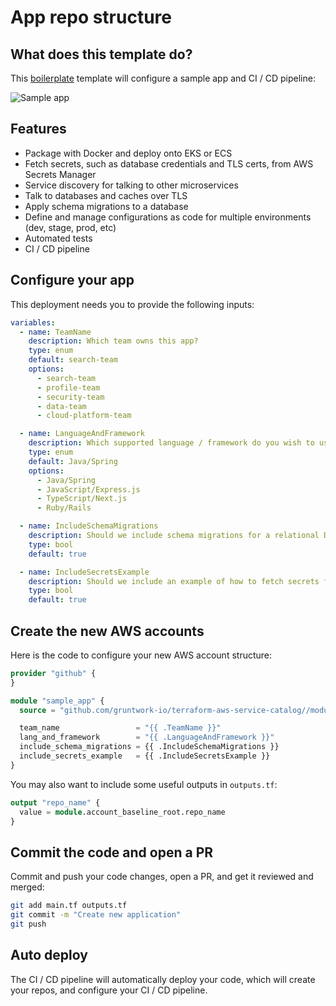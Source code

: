 # App repo structure

## What does this template do?

This [boilerplate](https://github.com/gruntwork-io/boilerplate) template will configure a sample app and CI / CD 
pipeline:

![Sample app](https://raw.githubusercontent.com/gruntwork-io/team-product/master/assets/img/sample-app-frontend.png?token=GHSAT0AAAAAABL7OVOJSOUBAMXAC7FBPWVWZDU47EQ)

## Features

- Package with Docker and deploy onto EKS or ECS
- Fetch secrets, such as database credentials and TLS certs, from AWS Secrets Manager
- Service discovery for talking to other microservices
- Talk to databases and caches over TLS
- Apply schema migrations to a database
- Define and manage configurations as code for multiple environments (dev, stage, prod, etc)
- Automated tests
- CI / CD pipeline

## Configure your app

This deployment needs you to provide the following inputs:

```yaml (boilerplate::input)
variables:
  - name: TeamName
    description: Which team owns this app?
    type: enum
    default: search-team
    options:
      - search-team
      - profile-team
      - security-team
      - data-team
      - cloud-platform-team

  - name: LanguageAndFramework
    description: Which supported language / framework do you wish to use for this app?
    type: enum
    default: Java/Spring
    options:
      - Java/Spring
      - JavaScript/Express.js
      - TypeScript/Next.js
      - Ruby/Rails

  - name: IncludeSchemaMigrations
    description: Should we include schema migrations for a relational DB?
    type: bool
    default: true

  - name: IncludeSecretsExample
    description: Should we include an example of how to fetch secrets from AWS Secrets Manager?
    type: bool
    default: true
```

## Create the new AWS accounts

Here is the code to configure your new AWS account structure:

```terraform (boilerplate::template: "root/_global/account-baseline-root/main.tf")
provider "github" {
}

module "sample_app" {
  source = "github.com/gruntwork-io/terraform-aws-service-catalog//modules/landingzone/sample-app?ref=v0.4.2"

  team_name                 = "{{ .TeamName }}"
  lang_and_framework        = "{{ .LanguageAndFramework }}"
  include_schema_migrations = {{ .IncludeSchemaMigrations }}
  include_secrets_example   = {{ .IncludeSecretsExample }}
}
```

You may also want to include some useful outputs in `outputs.tf`:

```terraform (boilerplate::template: "root/_global/account-baseline-root/outputs.tf")
output "repo_name" {
  value = module.account_baseline_root.repo_name
}
```

## Commit the code and open a PR

Commit and push your code changes, open a PR, and get it reviewed and merged:

```bash (boilerplate::executable)
git add main.tf outputs.tf
git commit -m "Create new application"
git push
```

## Auto deploy

The CI / CD pipeline will automatically deploy your code, which will create your repos, and configure your CI / CD 
pipeline.

